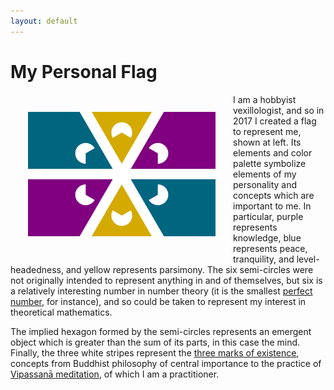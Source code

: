 ```yaml
---
layout: default
---
```


# My Personal Flag

<img style="float: left; margin: 2em;" src="/assets/images/flags/personal.png" alt="Missing" width="300" />

I am a hobbyist vexillologist, and so in 2017 I created a flag to represent me,
shown at left. Its elements and color palette symbolize elements of my
personality and concepts which are important to me. In particular, purple
represents knowledge, blue represents peace, tranquility, and level-headedness,
and yellow represents parsimony. The six semi-circles were not originally
intended to represent anything in and of themselves, but six is a relatively
interesting number in number theory (it is the smallest [perfect
number][perfect], for instance), and so could be taken to represent my
interest in theoretical mathematics.

The implied hexagon formed by the semi-circles represents an emergent object
which is greater than the sum of its parts, in this case the mind. Finally, the
three white stripes represent the [three marks of existence][marks], concepts
from Buddhist philosophy of central importance to the practice of [Vipassanā
meditation][meditation], of which I am a practitioner.

[perfect]: https://wikipedia.org/wiki/Perfect_number
[marks]: https://wikipedia.org/wiki/Three_marks_of_existence
[meditation]: https://wikipedia.org/wiki/Vipassanā
